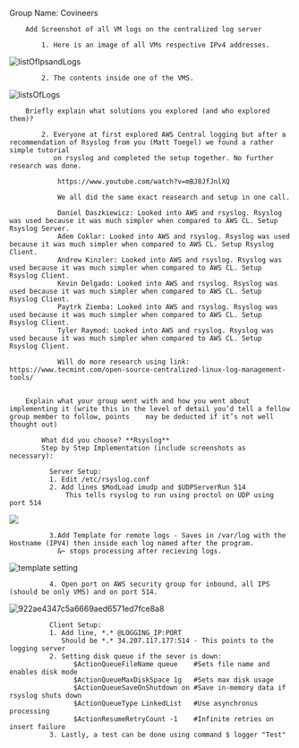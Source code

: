 Group Name: Covineers

        Add Screenshot of all VM logs on the centralized log server

            1. Here is an image of all VMs respective IPv4 addresses.
            
          
![listOfIpsandLogs](https://user-images.githubusercontent.com/70596795/122142113-bec63900-ce1c-11eb-8d79-2ec0d0cb1d56.png)

            
            2. The contents inside one of the VMS. 
![listsOfLogs](https://user-images.githubusercontent.com/70596795/122259348-16f24f00-cea0-11eb-958e-4e1b72c52d02.png)


        Briefly explain what solutions you explored (and who explored them)?
        
            2. Everyone at first explored AWS Central logging but after a recommendation of Rsyslog from you (Matt Toegel) we found a rather simple tutorial
               on rsyslog and completed the setup together. No further research was done.
                
                https://www.youtube.com/watch?v=mBJ8JfJnlXQ
                
                We all did the same exact reasearch and setup in one call. 
                
                Daniel Daszkiewicz: Looked into AWS and rsyslog. Rsyslog was used because it was much simpler when compared to AWS CL. Setup Rsyslog Server. 
                Adem Coklar: Looked into AWS and rsyslog. Rsyslog was used because it was much simpler when compared to AWS CL. Setup Rsyslog Client. 
                Andrew Kinzler: Looked into AWS and rsyslog. Rsyslog was used because it was much simpler when compared to AWS CL. Setup Rsyslog Client. 
                Kevin Delgado: Looked into AWS and rsyslog. Rsyslog was used because it was much simpler when compared to AWS CL. Setup Rsyslog Client. 
                Paytrk Ziemba: Looked into AWS and rsyslog. Rsyslog was used because it was much simpler when compared to AWS CL. Setup Rsyslog Client. 
                Tyler Raymod: Looked into AWS and rsyslog. Rsyslog was used because it was much simpler when compared to AWS CL. Setup Rsyslog Client. 
                
                Will do more research using link: https://www.tecmint.com/open-source-centralized-linux-log-management-tools/
                

        Explain what your group went with and how you went about implementing it (write this in the level of detail you’d tell a fellow group member to follow, points    may be deducted if it’s not well thought out)

            What did you choose? **Rsyslog**
            Step by Step Implementation (include screenshots as necessary):
              
              Server Setup: 
              1. Edit /etc/rsyslog.conf
              2. Add lines $ModLoad imudp and $UDPServerRun 514
                  This tells rsyslog to run using proctol on UDP using port 514
                  
![](https://user-images.githubusercontent.com/70596795/122135028-c3cfbc00-ce0d-11eb-8fcb-77c0c762c77f.png)
              
              3.Add Template for remote logs - Saves in /var/log with the Hostname (IPV4) then inside each log named after the program. 
                &~ stops processing after recieving logs. 
                
![template setting](https://user-images.githubusercontent.com/70596795/122142408-63487b00-ce1d-11eb-9dc2-8a59de6f2afe.png)


              4. Open port on AWS security group for inbound, all IPS (should be only VMS) and on port 514. 
              
![922ae4347c5a6669aed6571ed7fce8a8](https://user-images.githubusercontent.com/70596795/122134709-2aa0a580-ce0d-11eb-9e04-42f10cd58f35.png)

                
              Client Setup: 
              1. Add line, *.* @LOGGING_IP:PORT 
                 Should be *.* 34.207.117.177:514 - This points to the logging server 
              2. Setting disk queue if the sever is down:
                    $ActionQueueFileName queue    #Sets file name and enables disk mode 
                    $ActionQueueMaxDiskSpace 1g   #Sets max disk usage 
                    $ActionQueueSaveOnShutdown on #Save in-memory data if rsyslog shuts down 
                    $ActionQueueType LinkedList   #Use asynchronus processing 
                    $ActionResumeRetryCount -1    #Infinite retries on insert failure
              3. Lastly, a test can be done using command $ logger "Test" 

                

                

